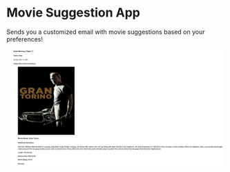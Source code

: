 # Movie Suggestion App

Sends you a customized email with movie suggestions based on your preferences!

![](images/screenshot.png)

